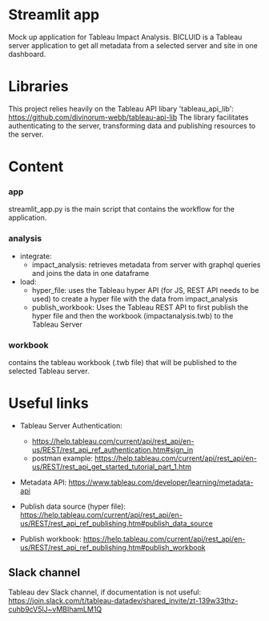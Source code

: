 # Streamlit app

Mock up application for Tableau Impact Analysis.
BICLUID is a Tableau server application to get all metadata from a selected server and site in one dashboard.

# Libraries
This project relies heavily on the Tableau API libary 'tableau_api_lib': https://github.com/divinorum-webb/tableau-api-lib
The library facilitates authenticating to the server, transforming data and publishing resources to the server.

# Content

### app
streamlit_app.py is the main script that contains the workflow for the application.

### analysis
- integrate:
     - impact_analysis: retrieves metadata from server with graphql queries and joins the data in one dataframe
- load:
     - hyper_file: uses the Tableau hyper API (for JS, REST API needs to be used) to create a hyper file with the data from impact_analysis
     - publish_workbook: Uses the Tableau REST API to first publish the hyper file and then the workbook (impactanalysis.twb) to the Tableau Server
     
### workbook
contains the tableau workbook (.twb file) that will be published to the selected Tableau server.

# Useful links

  - Tableau Server Authentication: 
     - https://help.tableau.com/current/api/rest_api/en-us/REST/rest_api_ref_authentication.htm#sign_in
     - postman example: https://help.tableau.com/current/api/rest_api/en-us/REST/rest_api_get_started_tutorial_part_1.htm
  
  - Metadata API:   https://www.tableau.com/developer/learning/metadata-api
  
  - Publish data source (hyper file): https://help.tableau.com/current/api/rest_api/en-us/REST/rest_api_ref_publishing.htm#publish_data_source
  
  - Publish workbook: https://help.tableau.com/current/api/rest_api/en-us/REST/rest_api_ref_publishing.htm#publish_workbook
  


## Slack channel

 Tableau dev Slack channel, if documentation is not useful:
  https://join.slack.com/t/tableau-datadev/shared_invite/zt-139w33thz-cuhb9cV5lJ~vMBIhamLM1Q
